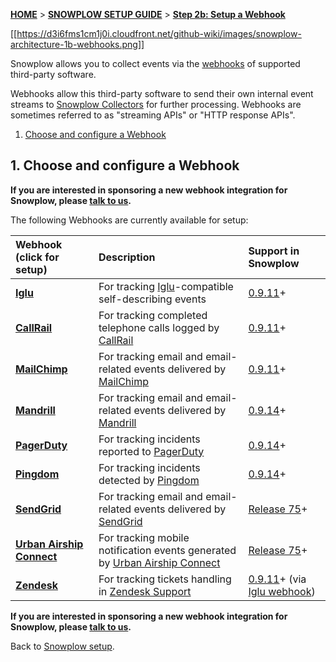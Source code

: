 <a name="top" />

[**HOME**](Home) > [**SNOWPLOW SETUP GUIDE**](Setting-up-Snowplow) > [**Step 2b: Setup a Webhook**](Setting-up-a-webhook)

[[https://d3i6fms1cm1j0i.cloudfront.net/github-wiki/images/snowplow-architecture-1b-webhooks.png]]

Snowplow allows you to collect events via the [webhooks][webhooks-defn] of supported third-party software.

Webhooks allow this third-party software to send their own internal event streams to [Snowplow Collectors](Setting-up-a-Collector) for further processing. Webhooks are sometimes referred to as "streaming APIs" or "HTTP response APIs".

1. [Choose and configure a Webhook](#choose-configure)

<a name="choose-configure" />

## 1. Choose and configure a Webhook

**If you are interested in sponsoring a new webhook integration for Snowplow, please [talk to us](Talk-to-us).**

The following Webhooks are currently available for setup:

| **Webhook** (click for setup)                  | **Description**                                                                          | **Support in Snowplow**     |
|:-----------------------------------------------|:-----------------------------------------------------------------------------------------|:----------------------------|
| **[Iglu](Iglu-webhook-setup)** | For tracking [Iglu][iglu]-compatible self-describing events | [0.9.11][snowplow-0.9.11]+ |
| **[CallRail](CallRail-webhook-setup)**         | For tracking completed telephone calls logged by [CallRail][callrail-website]           | [0.9.11][snowplow-0.9.11]+ |
| **[MailChimp](MailChimp-webhook-setup)**       | For tracking email and email-related events delivered by [MailChimp][mailchimp-website] | [0.9.11][snowplow-0.9.11]+ |
| **[Mandrill](Mandrill-webhook-setup)**       | For tracking email and email-related events delivered by [Mandrill][mandrill-website] | [0.9.14][snowplow-0.9.14]+ |
| **[PagerDuty](PagerDuty-webhook-setup)**       | For tracking incidents reported to [PagerDuty][pagerduty-website] | [0.9.14][snowplow-0.9.14]+ |
| **[Pingdom](Pingdom-webhook-setup)**       | For tracking incidents detected by [Pingdom][pingdom-website] | [0.9.14][snowplow-0.9.14]+ |
| **[SendGrid](SendGrid-webhook-setup)**       | For tracking email and email-related events delivered by [SendGrid][sendgrid-website] | [Release 75][r75]+ |
| **[Urban Airship Connect](Urban-Airship-Connect-webhook-setup)** | For tracking mobile notification events generated by [Urban Airship Connect][urban-airship-connect-website] | [Release 75][r75]+ |
| **[Zendesk](Zendesk-webhook-setup)** | For tracking tickets handling in [Zendesk Support][urban-airship-connect-website] | [0.9.11][snowplow-0.9.11]+ (via [Iglu webhook](Iglu-webhook-setup)) |

**If you are interested in sponsoring a new webhook integration for Snowplow, please [talk to us](Talk-to-us).**

Back to [Snowplow setup](Setting-up-Snowplow).

[webhooks-defn]: http://en.wikipedia.org/wiki/Webhook

[iglu]: https://github.com/snowplow/iglu
[callrail-website]: http://www.callrail.com/
[mailchimp-website]: http://mailchimp.com/
[mandrill-website]: https://mandrill.com/
[pagerduty-website]: http://www.pagerduty.com/
[pingdom-website]: https://www.pingdom.com/
[sendgrid-website]: https://sendgrid.com/
[urban-airship-connect-website]: https://www.urbanairship.com/products/connect
[zendesk-website]: https://www.zendesk.com/support/

[snowplow-0.9.11]: https://github.com/snowplow/snowplow/releases/tag/0.9.11
[snowplow-0.9.14]: https://github.com/snowplow/snowplow/releases/tag/0.9.14
[r75]: https://github.com/snowplow/snowplow/releases/tag/r75-long-legged-buzzard
